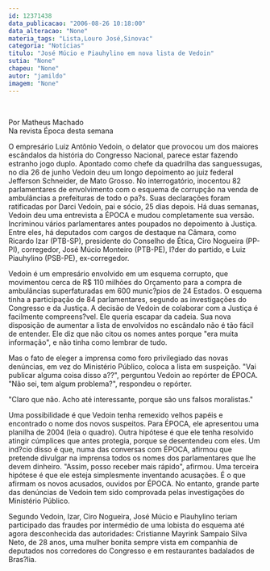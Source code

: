 ```yaml
---
id: 12371438
data_publicacao: "2006-08-26 10:18:00"
data_alteracao: "None"
materia_tags: "Lista,Louro José,Sinovac"
categoria: "Notícias"
titulo: "José Múcio e Piauhylino em nova lista de Vedoin"
sutia: "None"
chapeu: "None"
autor: "jamildo"
imagem: "None"
---
```

<p>&nbsp;</p>

<p>Por Matheus Machado<br />Na revista &Eacute;poca desta semana</p>

<p>O empres&aacute;rio Luiz Ant&ocirc;nio Vedoin, o delator que provocou um dos maiores esc&acirc;ndalos da hist&oacute;ria do Congresso Nacional, parece estar fazendo estranho jogo duplo. Apontado como chefe da quadrilha das sanguessugas, no dia 26 de junho Vedoin deu um longo depoimento ao juiz federal Jefferson Schneider, de Mato Grosso. No interrogat&oacute;rio, inocentou 82 parlamentares de envolvimento com o esquema de corrup&ccedil;&atilde;o na venda de ambul&acirc;ncias a prefeituras de todo o pa?s. Suas declara&ccedil;&otilde;es foram ratificadas por Darci Vedoin, pai e s&oacute;cio, 25 dias depois. H&aacute; duas semanas, Vedoin deu uma entrevista a &Eacute;POCA e mudou completamente sua vers&atilde;o. Incriminou v&aacute;rios parlamentares antes poupados no depoimento &agrave; Justi&ccedil;a. Entre eles, h&aacute; deputados com cargos de destaque na C&acirc;mara, como Ricardo Izar (PTB-SP), presidente do Conselho de &Eacute;tica, Ciro Nogueira (PP-PI), corregedor, Jos&eacute; M&uacute;cio Monteiro (PTB-PE), l?der do partido, e Luiz Piauhylino (PSB-PE), ex-corregedor.</p>

<p>Vedoin &eacute; um empres&aacute;rio envolvido em um esquema corrupto, que movimentou cerca de R$ 110 milh&otilde;es do Or&ccedil;amento para a compra de ambul&acirc;ncias superfaturadas em 600 munic?pios de 24 Estados. O esquema tinha a participa&ccedil;&atilde;o de 84 parlamentares, segundo as investiga&ccedil;&otilde;es do Congresso e da Justi&ccedil;a. A decis&atilde;o de Vedoin de colaborar com a Justi&ccedil;a &eacute; facilmente compreens?vel. Ele queria escapar da cadeia. Sua nova disposi&ccedil;&atilde;o de aumentar a lista de envolvidos no esc&acirc;ndalo n&atilde;o &eacute; t&atilde;o f&aacute;cil de entender. Ele diz que n&atilde;o citou os nomes antes porque "era muita informa&ccedil;&atilde;o", e n&atilde;o tinha como lembrar de tudo.</p>

<p>Mas o fato de eleger a imprensa como foro privilegiado das novas den&uacute;ncias, em vez do Minist&eacute;rio P&uacute;blico, coloca a lista em suspei&ccedil;&atilde;o. "Vai publicar alguma coisa disso a??", perguntou Vedoin ao rep&oacute;rter de &Eacute;POCA. "N&atilde;o sei, tem algum problema?", respondeu o rep&oacute;rter.</p>

<p>"Claro que n&atilde;o. Acho at&eacute; interessante, porque s&atilde;o uns falsos moralistas."</p>

<p>Uma possibilidade &eacute; que Vedoin tenha remexido velhos pap&eacute;is e encontrado o nome dos novos suspeitos. Para &Eacute;POCA, ele apresentou uma planilha de 2004 (leia o quadro). Outra hip&oacute;tese &eacute; que ele tenha resolvido atingir c&uacute;mplices que antes protegia, porque se desentendeu com eles. Um ind?cio disso &eacute; que, numa das conversas com &Eacute;POCA, afirmou que pretende divulgar na imprensa todos os nomes dos parlamentares que lhe devem dinheiro. "Assim, posso receber mais r&aacute;pido", afirmou. Uma terceira hip&oacute;tese &eacute; que ele esteja simplesmente inventando acusa&ccedil;&otilde;es. &Eacute; o que afirmam os novos acusados, ouvidos por &Eacute;POCA. No entanto, grande parte das den&uacute;ncias de Vedoin tem sido comprovada pelas investiga&ccedil;&otilde;es do Minist&eacute;rio P&uacute;blico.</p>

<p>Segundo Vedoin, Izar, Ciro Nogueira, Jos&eacute; M&uacute;cio e Piauhylino teriam participado das fraudes por interm&eacute;dio de uma lobista do esquema at&eacute; agora desconhecida das autoridades: Cristianne Mayrink Sampaio Silva Neto, de 28 anos, uma mulher bonita sempre vista em companhia de deputados nos corredores do Congresso e em restaurantes badalados de Bras?lia.</p>
